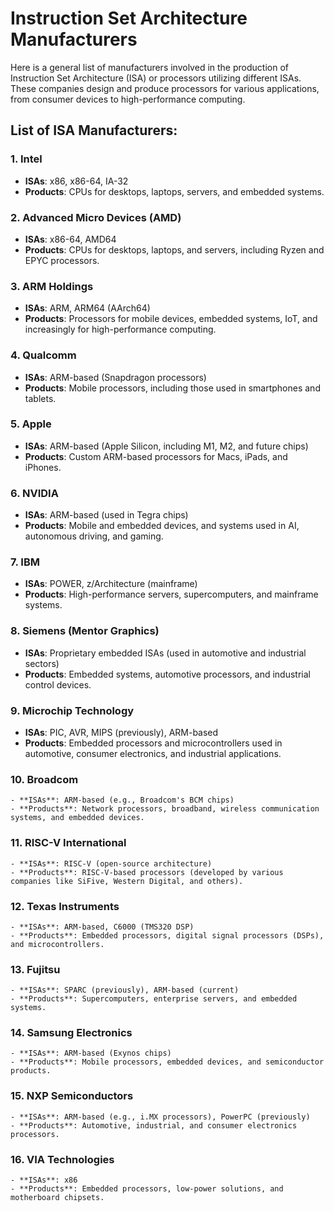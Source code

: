 # Instruction Set Architecture Manufacturers

Here is a general list of manufacturers involved in the production of Instruction Set Architecture (ISA) or processors utilizing different ISAs. These companies design and produce processors for various applications, from consumer devices to high-performance computing.

## List of ISA Manufacturers:

### 1. **Intel**
   - **ISAs**: x86, x86-64, IA-32
   - **Products**: CPUs for desktops, laptops, servers, and embedded systems.

### 2. **Advanced Micro Devices (AMD)**
   - **ISAs**: x86-64, AMD64
   - **Products**: CPUs for desktops, laptops, and servers, including Ryzen and EPYC processors.

### 3. **ARM Holdings**
   - **ISAs**: ARM, ARM64 (AArch64)
   - **Products**: Processors for mobile devices, embedded systems, IoT, and increasingly for high-performance computing.

### 4. **Qualcomm**
   - **ISAs**: ARM-based (Snapdragon processors)
   - **Products**: Mobile processors, including those used in smartphones and tablets.

### 5. **Apple**
   - **ISAs**: ARM-based (Apple Silicon, including M1, M2, and future chips)
   - **Products**: Custom ARM-based processors for Macs, iPads, and iPhones.

### 6. **NVIDIA**
   - **ISAs**: ARM-based (used in Tegra chips)
   - **Products**: Mobile and embedded devices, and systems used in AI, autonomous driving, and gaming.

### 7. **IBM**
   - **ISAs**: POWER, z/Architecture (mainframe)
   - **Products**: High-performance servers, supercomputers, and mainframe systems.

### 8. **Siemens (Mentor Graphics)**
   - **ISAs**: Proprietary embedded ISAs (used in automotive and industrial sectors)
   - **Products**: Embedded systems, automotive processors, and industrial control devices.

### 9. **Microchip Technology**
   - **ISAs**: PIC, AVR, MIPS (previously), ARM-based
   - **Products**: Embedded processors and microcontrollers used in automotive, consumer electronics, and industrial applications.

### 10. **Broadcom**
    - **ISAs**: ARM-based (e.g., Broadcom's BCM chips)
    - **Products**: Network processors, broadband, wireless communication systems, and embedded devices.

### 11. **RISC-V International**
    - **ISAs**: RISC-V (open-source architecture)
    - **Products**: RISC-V-based processors (developed by various companies like SiFive, Western Digital, and others).

### 12. **Texas Instruments**
    - **ISAs**: ARM-based, C6000 (TMS320 DSP)
    - **Products**: Embedded processors, digital signal processors (DSPs), and microcontrollers.

### 13. **Fujitsu**
    - **ISAs**: SPARC (previously), ARM-based (current)
    - **Products**: Supercomputers, enterprise servers, and embedded systems.

### 14. **Samsung Electronics**
    - **ISAs**: ARM-based (Exynos chips)
    - **Products**: Mobile processors, embedded devices, and semiconductor products.

### 15. **NXP Semiconductors**
    - **ISAs**: ARM-based (e.g., i.MX processors), PowerPC (previously)
    - **Products**: Automotive, industrial, and consumer electronics processors.

### 16. **VIA Technologies**
    - **ISAs**: x86
    - **Products**: Embedded processors, low-power solutions, and motherboard chipsets.
